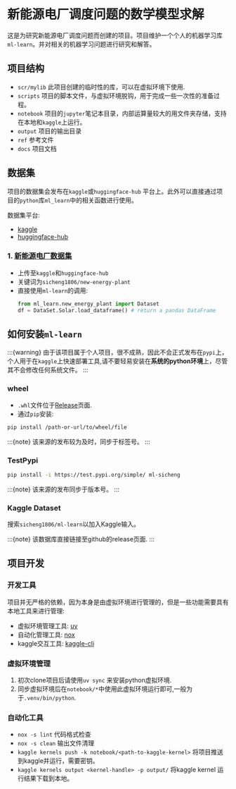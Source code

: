 # 新能源电厂调度问题的数学模型求解

这是为研究新能源电厂调度问题而创建的项目。项目维护一个个人的机器学习库`ml-learn`。并对相关的机器学习问题进行研究和解答。

## 项目结构

- `scr/mylib` 此项目创建的临时性的库，可以在虚拟环境下使用.
- `scripts` 项目的脚本文件，与虚拟环境脱钩，用于完成一些一次性的准备过程。 
- `notebook` 项目的`jupyter`笔记本目录，内部运算量较大的用文件夹存储，支持在本地和`kaggle`上运行。
- `output` 项目的输出目录
- `ref` 参考文件
- `docs` 项目文档

## 数据集

项目的数据集会发布在`kaggle`或`huggingface-hub` 平台上。此外可以直接通过项目的`python`库`ml_learn`中的相关函数进行使用。

数据集平台:
- [kaggle](https://www.kaggle.com)
- [huggingface-hub](https://huggingface.co/)

### 1. [新能源电厂数据集](docs/datasets/new-energy-plant.md)

- 上传至`kaggle`和`huggingface-hub`
- 关键词为`sicheng1806/new-energy-plant`
- 直接使用`ml-learn`的调用:
    ```py
    from ml_learn.new_energy_plant import Dataset
    df = DataSet.Solar.load_dataframe() # return a pandas DataFrame
    ```

## 如何安装`ml-learn`

:::{warning}
由于该项目属于个人项目，很不成熟，因此不会正式发布在`pypi`上，个人用于在`kaggle`上快速部署工具,请不要轻易安装在**系统的python环境**上，尽管其不会修改任何系统文件。
:::

### wheel

- `.whl`文件位于[Release](https://github.com/sicheng1806/ml-sicheng/release)页面.
- 通过`pip`安装:
```sh
pip install /path-or-url/to/wheel/file
```

:::{note}
该来源的发布较为及时，同步于标签号。
:::

### TestPypi

```sh
pip install -i https://test.pypi.org/simple/ ml-sicheng
```

:::{note}
该来源的发布同步于版本号。
:::

### Kaggle Dataset

搜索`sicheng1806/ml-learn`以加入Kaggle输入。

:::{note}
该数据库直接链接至github的release页面.
:::

## 项目开发

### 开发工具

项目并无严格的依赖，因为本身是由虚拟环境进行管理的，但是一些功能需要具有本地工具来进行管理:
- 虚拟环境管理工具: [uv](https://github.com/astral-sh/uv)
- 自动化管理工具: [nox](https://github.com/wntrblm/nox)
- kaggle交互工具: [kaggle-cli](https://www.kaggle.com/docs/api)

### 虚拟环境管理

1. 初次clone项目后请使用`uv sync` 来安装python虚拟环境.
2. 同步虚拟环境后在`notebook/*`中使用此虚拟环境运行即可,一般为于`.venv/bin/python`.

### 自动化工具

- `nox -s lint` 代码格式检查
- `nox -s clean` 输出文件清理
- `kaggle kernels push -k notebook/<path-to-kaggle-kernel>` 将项目推送到kaggle并运行，需要密钥。
- `kaggle kernels output <kernel-handle> -p output/` 将kaggle kernel 运行结果下载到本地。 
